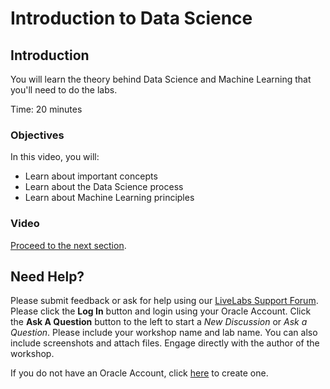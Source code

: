 # Introduction to Data Science

## Introduction

You will learn the theory behind Data Science and Machine Learning that you'll need to do the labs.

Time: 20 minutes

### Objectives

In this video, you will:
* Learn about important concepts
* Learn about the Data Science process
* Learn about Machine Learning principles

### Video

[](youtube:aN9jYva3B3M)

[Proceed to the next section](#next).

## Need Help?
Please submit feedback or ask for help using our [LiveLabs Support Forum](https://community.oracle.com/tech/developers/categories/livelabsdiscussions). Please click the **Log In** button and login using your Oracle Account. Click the **Ask A Question** button to the left to start a *New Discussion* or *Ask a Question*.  Please include your workshop name and lab name.  You can also include screenshots and attach files.  Engage directly with the author of the workshop.

If you do not have an Oracle Account, click [here](https://profile.oracle.com/myprofile/account/create-account.jspx) to create one.
